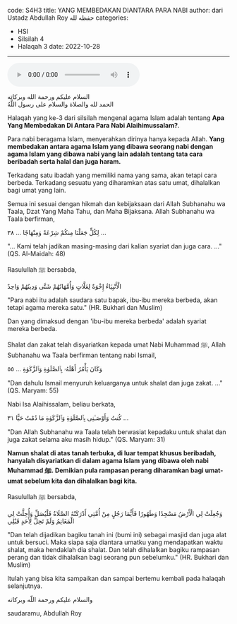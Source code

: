 code: S4H3
title: YANG MEMBEDAKAN DIANTARA PARA NABI
author: dari Ustadz Abdullah Roy حفظه لله
categories:
  - HSI
  - Silsilah 4
  - Halaqah 3
date: 2022-10-28
---
<audio controls="" src="https://docs.google.com/uc?export=open&id=1Pb2F1YU6UliA3pOQiYpKB2qv3zkheVmN"></audio>

<div class="dalil">
  السلام عليكم ورحمة الله وبركاته
  <br>
  الحمد لله والصلاة والسلام على رسول اللَّهُ
</div>

Halaqah yang ke-3 dari silsilah mengenal agama Islam adalah tentang **Apa Yang Membedakan Di Antara Para Nabi Alaihimussalam?**.

Para nabi beragama Islam, menyerahkan dirinya hanya kepada Allah. **Yang membedakan antara agama Islam yang dibawa seorang nabi dengan agama Islam yang dibawa nabi yang lain adalah tentang tata cara beribadah serta halal dan juga haram.**

Terkadang satu ibadah yang memiliki nama yang sama, akan tetapi cara berbeda. Terkadang sesuatu yang diharamkan atas satu umat, dihalalkan bagi umat yang lain.

Semua ini sesuai dengan hikmah dan kebijaksaan dari Allah Subhanahu wa Taala, Dzat Yang Maha Tahu, dan Maha Bijaksana. Allah Subhanahu wa Taala berfirman,
<div class="dalil">
  لِكُلٍّ جَعَلْنَا مِنكُمْ شِرْعَةً وَمِنْهَاجًا ... ٣٨ ...
  <p>
    "... Kami telah jadikan masing-masing dari kalian syariat dan juga cara. ..." (QS. Al-Maidah: 48)
  </p>
</div>

Rasulullah ﷺ bersabda,
<div class="dalil">
  الْأَنْبِيَاءُ إِخْوَةٌ لِعَلَّاتٍ وَأُمَّهَاتُهُمْ شَتَّى وَدِينُهُمْ وَاحِدٌ
  <p>
    "Para nabi itu adalah saudara satu bapak, ibu-ibu mereka berbeda, akan tetapi agama mereka satu." (HR. Bukhari dan Muslim)
  </p>
</div>
Dan yang dimaksud dengan 'ibu-ibu mereka berbeda' adalah syariat mereka berbeda.

Shalat dan zakat telah disyariatkan kepada umat Nabi Muhammad ﷺ, Allah Subhanahu wa Taala berfirman tentang nabi Ismail,
<div class="dalil">
  وَكَانَ يَأْمُرُ أَهْلَهُۥ بِٱلصَّلَوٰةِ وَٱلزَّكَوٰةِ
  ... ٥٥
  <p>
    "Dan dahulu Ismail menyuruh keluarganya untuk shalat dan juga zakat. ..." (QS. Maryam: 55)
  </p>
</div>

Nabi Isa Alaihissalam, beliau berkata,
<div class="dalil">
  كُنتُ وَأَوْصَـٰنِى بِٱلصَّلَوٰةِ وَٱلزَّكَوٰةِ مَا دُمْتُ حَيًّا ٣١ ... 
  <p>
    "Dan Allah Subhanahu wa Taala telah berwasiat kepadaku untuk shalat dan juga zakat selama aku masih hidup." (QS. Maryam: 31)
  </p>
</div>

**Namun shalat di atas tanah terbuka, di luar tempat khusus beribadah, hanyalah disyariatkan di dalam agama Islam yang dibawa oleh nabi Muhammad ﷺ. Demikian pula rampasan perang diharamkan bagi umat-umat sebelum kita dan dihalalkan bagi kita.**

Rasulullah ﷺ bersabda, 
<div class="dalil">
   وَجُعِلَتْ لِي الْأَرْضُ مَسْجِدًا وَطَهُورًا فَأَيُّمَا رَجُلٍ مِنْ أُمَّتِي أَدْرَكَتْهُ الصَّلَاةُ فَلْيُصَلِّ وَأُحِلَّتْ لِي الْمَغَانِمُ وَلَمْ تَحِلَّ لِأَحَدٍ قَبْلِي
  <p>
    "Dan telah dijadikan bagiku tanah ini (bumi ini) sebagai masjid dan juga alat untuk bersuci. Maka siapa saja diantara umatku yang mendapatkan waktu shalat, maka hendaklah dia shalat. Dan telah dihalalkan bagiku rampasan perang dan tidak dihalalkan bagi seorang pun sebelumku." (HR. Bukhari dan Muslim)
  </p>
</div>


Itulah yang bisa kita sampaikan dan sampai bertemu kembali pada halaqah selanjutnya.

<div class="dalil">
  والسلام عليكم ورحمة اللّه وبركاته
</div>

<p class="signature">
  saudaramu, Abdullah Roy
</p>